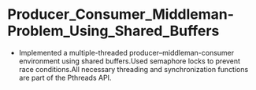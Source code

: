 # Producer_Consumer_Middleman-Problem_Using_Shared_Buffers

* Implemented a multiple-threaded producer–middleman-consumer environment using shared buffers.Used semaphore locks to prevent race conditions.All necessary threading and synchronization functions are part of the Pthreads API.